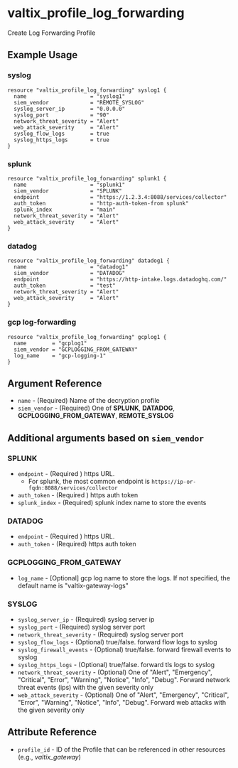 # valtix_profile_log_forwarding
Create Log Forwarding Profile

## Example Usage

### syslog
```hcl
resource "valtix_profile_log_forwarding" syslog1 {
  name                    = "syslog1"
  siem_vendor             = "REMOTE_SYSLOG"
  syslog_server_ip        = "0.0.0.0"
  syslog_port             = "90"
  network_threat_severity = "Alert"
  web_attack_severity     = "Alert"
  syslog_flow_logs        = true
  syslog_https_logs       = true
}
```

### splunk
```hcl
resource "valtix_profile_log_forwarding" splunk1 {
  name                    = "splunk1"
  siem_vendor             = "SPLUNK"
  endpoint                = "https://1.2.3.4:8088/services/collector"
  auth_token              = "http-auth-token-from splunk"
  splunk_index            = "main"
  network_threat_severity = "Alert"
  web_attack_severity     = "Alert"
}
```

### datadog
```hcl
resource "valtix_profile_log_forwarding" datadog1 {
  name                    = "datadog1"
  siem_vendor             = "DATADOG"
  endpoint                = "https://http-intake.logs.datadoghq.com/"
  auth_token              = "test"
  network_threat_severity = "Alert"
  web_attack_severity     = "Alert"
}
```

### gcp log-forwarding
```hcl
resource "valtix_profile_log_forwarding" gcplog1 {
  name        = "gcplog1"
  siem_vendor = "GCPLOGGING_FROM_GATEWAY"
  log_name    = "gcp-logging-1"
}
```

## Argument Reference
* `name` - (Required) Name of the decryption profile
* `siem_vendor` - (Required) One of **SPLUNK**, **DATADOG**, **GCPLOGGING_FROM_GATEWAY**, **REMOTE_SYSLOG**

## Additional arguments based on `siem_vendor`

### SPLUNK
* `endpoint` - (Required ) https URL.
    * For splunk, the most common endpoint is `https://ip-or-fqdn:8088/services/collector`
* `auth_token` - (Required ) https auth token
* `splunk_index` - (Required) splunk index name to store the events

### DATADOG
* `endpoint` - (Required ) https URL.
* `auth_token` - (Required) https auth token


### GCPLOGGING_FROM_GATEWAY
* `log_name` - [Optional] gcp log name to store the logs. If not specified, the default name is "valtix-gateway-logs"

### SYSLOG
* `syslog_server_ip` - (Required) syslog server ip
* `syslog_port` - (Required) syslog server port
* `network_threat_severity` - (Required) syslog server port
* `syslog_flow_logs` - (Optional) true/false. forward flow logs to syslog
* `syslog_firewall_events` - (Optional) true/false. forward firewall events to syslog
* `syslog_https_logs` - (Optional) true/false. forward tls logs to syslog
* `network_threat_severity` - (Optional) One of "Alert", "Emergency", "Critical", "Error", "Warning", "Notice", "Info", "Debug". Forward network threat events (ips) with the given severity only
* `web_attack_severity` - (Optional) One of "Alert", "Emergency", "Critical", "Error", "Warning", "Notice", "Info", "Debug". Forward web attacks with the given severity only

## Attribute Reference
* `profile_id` - ID of the Profile that can be referenced in other resources (e.g., *valtix_gateway*)